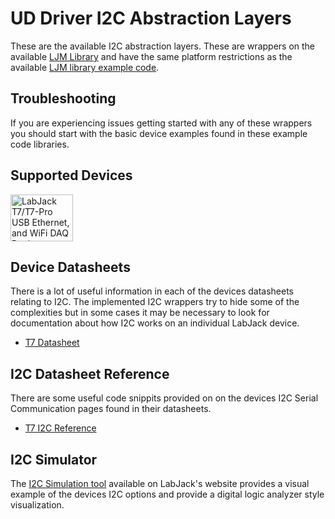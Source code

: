 # UD Driver I2C Abstraction Layers
These are the available I2C abstraction layers.  These are wrappers on the available [LJM Library](https://labjack.com/support/software/installers/ljm) and have the same platform restrictions as the available [LJM library example code](https://labjack.com/support/software/examples/ljm).

## Troubleshooting
If you are experiencing issues getting started with any of these wrappers you should start with the basic device examples found in these example code libraries.

## Supported Devices
<a href="https://labjack.com/products/t7"><img src="https://labjack.com/sites/default/files/T7-Pro_USB_Ethernet_WiFi_DAQ_Device.JPG" width="100px" height="75px" alt="LabJack T7/T7-Pro USB Ethernet, and WiFi DAQ Device" title="T7"></a>

## Device Datasheets
There is a lot of useful information in each of the devices datasheets relating to I2C.  The implemented I2C wrappers try to hide some of the complexities but in some cases it may be necessary to look for documentation about how I2C works on an individual LabJack device.
* [T7 Datasheet](https://labjack.com/support/datasheets/t7)

## I2C Datasheet Reference
There are some useful code snippits provided on on the devices I2C Serial Communication pages found in their datasheets.
* [T7 I2C Reference](https://labjack.com/support/datasheets/t7/digital-io/i2c)

## I2C Simulator
The [I2C Simulation tool](https://labjack.com/support/datasheets/t7/digital-io/i2c/simulation-tool) available on LabJack's website provides a visual example of the devices I2C options and provide a digital logic analyzer style visualization.